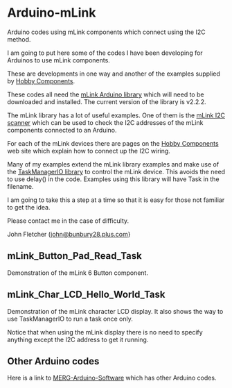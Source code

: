 # Arduino-mLink

Arduino codes using mLink components which connect using the I2C method.

I am going to put here some of the codes I have been developing for Arduinos to use mLink components.

These are developments in one way and another of the examples supplied by [Hobby Components](https://hobbycomponents.com/).

These codes all need the [mLink Arduino library](https://github.com/HobbyComponents/mLink) which will need to be downloaded and installed. The current version of the library is v2.2.2.

The mLink library has a lot of useful examples. One of them is the [mLink I2C scanner](https://github.com/HobbyComponents/mLink/tree/main/examples/mLink_I2C_Scanner) which can be used to check the I2C addresses of the mLink components connected to an Arduino.

For each of the mLink devices there are pages on the [Hobby Components](https://hobbycomponents.com/) web site which explain how to connect up the I2C wiring.

Many of my examples extend the mLink library examples and make use of the [TaskManagerIO library](https://tcmenu.github.io/documentation/arduino-libraries//taskmanager-io/) to control the mLink device. This avoids the need to use delay() in the code. Examples using this library will have Task in the filename.

I am going to take this a step at a time so that it is easy for those not familiar to get the idea.

Please contact me in the case of difficulty.

John Fletcher (john@bunbury28.plus.com}

## mLink_Button_Pad_Read_Task

Demonstration of the mLink 6 Button component.

## mLink_Char_LCD_Hello_World_Task

Demonstration of the mLink character LCD display. It also shows the way to use TaskManagerIO to run a task once only.

Notice that when using the mLink display there is no need to specify anything except the I2C address to get it running.

## Other Arduino codes

Here is a link to [MERG-Arduino-Software](https://github.com/fletchjp/MERG-Arduino-Software) which has other Arduino codes.
